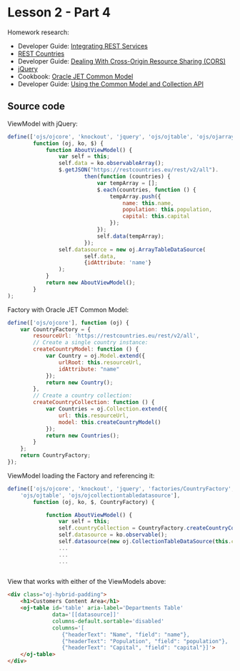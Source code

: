 # Lesson 2 - Part 4

Homework research:

   * Developer Guide: [Integrating REST Services](https://docs.oracle.com/middleware/jet410/jet/developer/GUID-2ED73C1B-10A6-43C9-AF55-ABF1A8990B9F.htm#JETDG171) 
   * [REST Countries](https://restcountries.eu/)
   * Developer Guide: [Dealing With Cross-Origin Resource Sharing (CORS)](https://docs.oracle.com/middleware/jet410/jet/developer/GUID-07537BBC-2EE0-4C82-B815-569D9F5A05E9.htm#JETDG-GUID-07537BBC-2EE0-4C82-B815-569D9F5A05E9)
   * [jQuery](https://jquery.com/)
   * Cookbook: [Oracle JET Common Model](http://www.oracle.com/webfolder/technetwork/jet/jetCookbook.html?component=home&demo=rootFramework_childCommonModel)
   * Developer Guide: [Using the Common Model and Collection API](https://docs.oracle.com/middleware/jet410/jet/developer/GUID-2549871C-9658-4035-B461-A9136554BE74.htm#JETDG166)

## Source code

ViewModel with jQuery:

```js #button { border: none; }
define(['ojs/ojcore', 'knockout', 'jquery', 'ojs/ojtable', 'ojs/ojarraytabledatasource'],
        function (oj, ko, $) {
            function AboutViewModel() {
                var self = this;
                self.data = ko.observableArray();
                $.getJSON("https://restcountries.eu/rest/v2/all").
                        then(function (countries) {
                            var tempArray = [];
                            $.each(countries, function () {
                                tempArray.push({
                                    name: this.name,
                                    population: this.population,
                                    capital: this.capital
                                });
                            });
                            self.data(tempArray);
                        });
                self.datasource = new oj.ArrayTableDataSource(
                        self.data,
                        {idAttribute: 'name'}
                );
            }
            return new AboutViewModel();
        }
);
```

Factory with Oracle JET Common Model:

```js #button { border: none; }
define(['ojs/ojcore'], function (oj) {
    var CountryFactory = {
        resourceUrl: 'https://restcountries.eu/rest/v2/all',
        // Create a single country instance:
        createCountryModel: function () {
            var Country = oj.Model.extend({
                urlRoot: this.resourceUrl, 
                idAttribute: "name"
            });
            return new Country();
        },
        // Create a country collection:
        createCountryCollection: function () {
            var Countries = oj.Collection.extend({
                url: this.resourceUrl, 
                model: this.createCountryModel()
            });
            return new Countries();
        }
    };
    return CountryFactory;
});
```

ViewModel loading the Factory and referencing it:

```js #button { border: none; }
define(['ojs/ojcore', 'knockout', 'jquery', 'factories/CountryFactory',
    'ojs/ojtable', 'ojs/ojcollectiontabledatasource'],
        function (oj, ko, $, CountryFactory) {

            function AboutViewModel() {
                var self = this;
                self.countryCollection = CountryFactory.createCountryCollection();
                self.datasource = ko.observable();
                self.datasource(new oj.CollectionTableDataSource(this.countryCollection));
                ...
                ...
                ...
                
```

View that works with either of the ViewModels above:

```html #button { border: none; }
<div class="oj-hybrid-padding">
    <h1>Customers Content Area</h1>
    <oj-table id='table' aria-label='Departments Table'
              data='[[datasource]]' 
              columns-default.sortable='disabled' 
              columns='[
                 {"headerText": "Name", "field": "name"},
                 {"headerText": "Population", "field": "population"},
                 {"headerText": "Capital", "field": "capital"}]'>
    </oj-table>
</div>
```
